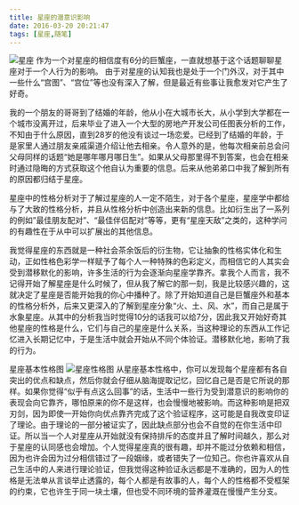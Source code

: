 ```yaml
---
title: 星座的潜意识影响
date: 2016-03-20 20:21:47
tags: [星座,随笔]
---
```

![星座](http://7xrw48.com1.z0.glb.clouddn.com/%40%2Fimages%2F2016%2F3%2F20%2Fposter-xingzuo.jpg)
作为一个对星座的相信度有6分的巨蟹座，一直就想基于这个话题聊聊星座对于一个人行为的影响。
由于对星座的认知我也是处于一个门外汉，对于其中一些什么“宫图”、“宫位”等也没有深入了解，但是最近有些事让我愈发对它产生了好奇。

我的一个朋友的哥哥到了结婚的年龄，他从小在大城市长大，从小学到大学都在一个城市没离开过，后来毕业了进入一个大型的房地产开发公司任图表分析的工作，不知由于什么原因，直到28岁的他没有谈过一场恋爱。已经到了结婚的年龄，于是家里人通过朋友亲戚渠道介绍让他去相亲。令人意外的是，他每次相亲前总会问父母同样的话题“她是哪年哪月哪日生”。如果从父母那里得不到答案，也会在相亲时通过隐晦的方式获取这个他自认为重要的信息。后来从他弟弟口中我了解到所有的原因都归结于星座。

星座中的性格分析对于了解过星座的人一定不陌生，对于各个星座，星座学中都给与了大致的性格分析，并且从性格分析中创造出来新的信息。比如衍生出了一系列的例如”最佳朋友配对”、“最佳伴侣配对”等等，更有“星座天敌”之类的，这种学问的有趣性在于从中可以扩展出的其他信息。

我觉得星座的东西就是一种社会茶余饭后的衍生物，它让抽象的性格实体化和生动，正如性格色彩学一样赋予了每个人一种特殊的色彩定义，而相信它的人其实会受到潜移默化的影响，许多生活的行为会逐渐向星座学靠齐。拿我个人而言，我不记得开始了解星座是什么时候了，但从我了解它的那一刻，我是比较感兴趣的，这就决定了星座是否能开始我的你心中播种了。除了开始知道自己是巨蟹座外和基本的性格分析外，后来又更深入的了解到星座分象“火、土、风、水”，而自己是属于水象星座。从其中的分析我当时觉得10分的话我可以给7分，因此我又开始好奇其他星座的性格是什么，它们与自己的星座是什么关系，当这种理论的东西从工作记忆进入长期记忆中，于是生活中就会开始从不同个体验证。潜移默化地，影响了我的行为。

星座基本性格图
![星座性格图](http://7xrw48.com1.z0.glb.clouddn.com/%40%2Fimages%2F2016%2F3%2F20%2Fxingzuo-characteristic.jpg)
从星座基本性格中，你可以发现每个星座都有各自突出的优点和缺点，然后你就会仔细从脑海提取记忆，回忆自己是否是它所说的那样。如果你觉得“似乎有点这么回事”的话，生活中一些行为受到潜意识的影响你的表现会向它靠齐，哪怕原来的你不是这样，也会慢慢地被影响。而这种影响是把双刃剑，因为即使一开始你向优点靠齐完成了这个验证程序，这可能是自我改变印证了理论。由于理论的一部分被证实了，因此缺点部分也会不自觉的在你生活中印证。所以当一个人对星座从开始就没有保持排斥的态度并且了解时间越久，那么对于星座的认同感也会增加。个人觉得星座真的很有趣，却并不能过分依赖和相信，因为也许会因为过分相信错过了一段姻缘，或者错失了一位知己。你也许喜欢从自己生活中的人来进行理论验证，但我觉得这种验证永远都是不准确的，因为人的性格是无法单从言谈举止透露的，每个人都是有故事的人，每个人的性格都不受框架的约束，它也许生于同一块土壤，但也受不同环境的营养灌溉在慢慢产生分支。